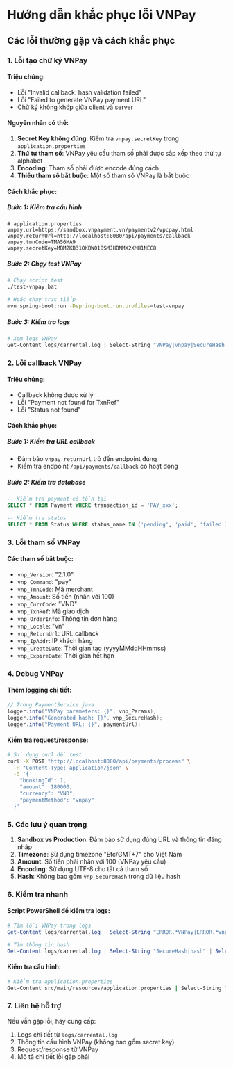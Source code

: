 # Hướng dẫn khắc phục lỗi VNPay

## Các lỗi thường gặp và cách khắc phục

### 1. Lỗi tạo chữ ký VNPay

#### Triệu chứng:
- Lỗi "Invalid callback: hash validation failed"
- Lỗi "Failed to generate VNPay payment URL"
- Chữ ký không khớp giữa client và server

#### Nguyên nhân có thể:
1. **Secret Key không đúng**: Kiểm tra `vnpay.secretKey` trong `application.properties`
2. **Thứ tự tham số**: VNPay yêu cầu tham số phải được sắp xếp theo thứ tự alphabet
3. **Encoding**: Tham số phải được encode đúng cách
4. **Thiếu tham số bắt buộc**: Một số tham số VNPay là bắt buộc

#### Cách khắc phục:

##### Bước 1: Kiểm tra cấu hình
```properties
# application.properties
vnpay.url=https://sandbox.vnpayment.vn/paymentv2/vpcpay.html
vnpay.returnUrl=http://localhost:8080/api/payments/callback
vnpay.tmnCode=TMA56MA9
vnpay.secretKey=MBM2KB31OKBW018SMJHBNMX2XMH1NEC8
```

##### Bước 2: Chạy test VNPay
```bash
# Chạy script test
./test-vnpay.bat

# Hoặc chạy trực tiếp
mvn spring-boot:run -Dspring-boot.run.profiles=test-vnpay
```

##### Bước 3: Kiểm tra logs
```bash
# Xem logs VNPay
Get-Content logs/carrental.log | Select-String "VNPay|vnpay|SecureHash|hash"
```

### 2. Lỗi callback VNPay

#### Triệu chứng:
- Callback không được xử lý
- Lỗi "Payment not found for TxnRef"
- Lỗi "Status not found"

#### Cách khắc phục:

##### Bước 1: Kiểm tra URL callback
- Đảm bảo `vnpay.returnUrl` trỏ đến endpoint đúng
- Kiểm tra endpoint `/api/payments/callback` có hoạt động

##### Bước 2: Kiểm tra database
```sql
-- Kiểm tra payment có tồn tại
SELECT * FROM Payment WHERE transaction_id = 'PAY_xxx';

-- Kiểm tra status
SELECT * FROM Status WHERE status_name IN ('pending', 'paid', 'failed');
```

### 3. Lỗi tham số VNPay

#### Các tham số bắt buộc:
- `vnp_Version`: "2.1.0"
- `vnp_Command`: "pay"
- `vnp_TmnCode`: Mã merchant
- `vnp_Amount`: Số tiền (nhân với 100)
- `vnp_CurrCode`: "VND"
- `vnp_TxnRef`: Mã giao dịch
- `vnp_OrderInfo`: Thông tin đơn hàng
- `vnp_Locale`: "vn"
- `vnp_ReturnUrl`: URL callback
- `vnp_IpAddr`: IP khách hàng
- `vnp_CreateDate`: Thời gian tạo (yyyyMMddHHmmss)
- `vnp_ExpireDate`: Thời gian hết hạn

### 4. Debug VNPay

#### Thêm logging chi tiết:
```java
// Trong PaymentService.java
logger.info("VNPay parameters: {}", vnp_Params);
logger.info("Generated hash: {}", vnp_SecureHash);
logger.info("Payment URL: {}", paymentUrl);
```

#### Kiểm tra request/response:
```bash
# Sử dụng curl để test
curl -X POST "http://localhost:8080/api/payments/process" \
  -H "Content-Type: application/json" \
  -d '{
    "bookingId": 1,
    "amount": 180000,
    "currency": "VND",
    "paymentMethod": "vnpay"
  }'
```

### 5. Các lưu ý quan trọng

1. **Sandbox vs Production**: Đảm bảo sử dụng đúng URL và thông tin đăng nhập
2. **Timezone**: Sử dụng timezone "Etc/GMT+7" cho Việt Nam
3. **Amount**: Số tiền phải nhân với 100 (VNPay yêu cầu)
4. **Encoding**: Sử dụng UTF-8 cho tất cả tham số
5. **Hash**: Không bao gồm `vnp_SecureHash` trong dữ liệu hash

### 6. Kiểm tra nhanh

#### Script PowerShell để kiểm tra logs:
```powershell
# Tìm lỗi VNPay trong logs
Get-Content logs/carrental.log | Select-String "ERROR.*VNPay|ERROR.*vnpay" | Select-Object -Last 10

# Tìm thông tin hash
Get-Content logs/carrental.log | Select-String "SecureHash|hash" | Select-Object -Last 10
```

#### Kiểm tra cấu hình:
```bash
# Kiểm tra application.properties
Get-Content src/main/resources/application.properties | Select-String "vnpay"
```

### 7. Liên hệ hỗ trợ

Nếu vẫn gặp lỗi, hãy cung cấp:
1. Logs chi tiết từ `logs/carrental.log`
2. Thông tin cấu hình VNPay (không bao gồm secret key)
3. Request/response từ VNPay
4. Mô tả chi tiết lỗi gặp phải 